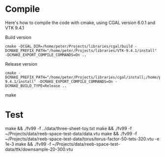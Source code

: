 # Compile

Here's how to compile the code with cmake, using CGAL version 6.0.1 and VTK 9.4.1

Build version
```
cmake -DCGAL_DIR=/home/peter/Projects/libraries/cgal/build -DCMAKE_PREFIX_PATH="/home/peter/Projects/libraries/VTK-9.4.1/install" -DCMAKE_EXPORT_COMPILE_COMMANDS=On ..

```

Release version
```
cmake -DCMAKE_PREFIX_PATH="/home/peter/Projects/libraries/cgal/install;/home/peter/Projects/libraries/VTK-9.4.1/install" -DCMAKE_EXPORT_COMPILE_COMMANDS=On -DCMAKE_BUILD_TYPE=Release ..
```


make


# Test

make && ./fv99 -f ../data/three-sheet-toy.txt
make && ./fv99 -f ~/Projects/data/reeb-space-test-data/data.vtu
make && ./fv99 -f ~/Projects/data/reeb-space-test-data/torus/torus-factor-50-tets-320.vtu -e 1e-3
make && ./fv99 -f ~/Projects/data/reeb-space-test-data/ttk/downsample-20-300.vtu
